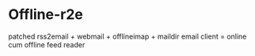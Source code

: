 # Offline-r2e
patched rss2email + webmail + offlineimap + maildir email client = online cum offline feed reader

